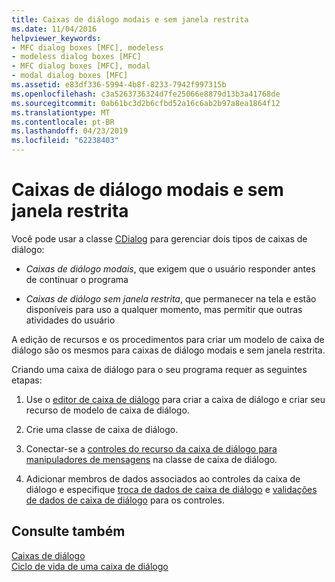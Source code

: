 ```yaml
---
title: Caixas de diálogo modais e sem janela restrita
ms.date: 11/04/2016
helpviewer_keywords:
- MFC dialog boxes [MFC], modeless
- modeless dialog boxes [MFC]
- MFC dialog boxes [MFC], modal
- modal dialog boxes [MFC]
ms.assetid: e83df336-5994-4b8f-8233-7942f997315b
ms.openlocfilehash: c3a5263736324d7fe25066e8879d13b3a41768de
ms.sourcegitcommit: 0ab61bc3d2b6cfbd52a16c6ab2b97a8ea1864f12
ms.translationtype: MT
ms.contentlocale: pt-BR
ms.lasthandoff: 04/23/2019
ms.locfileid: "62238403"
---
```

# <a name="modal-and-modeless-dialog-boxes"></a>Caixas de diálogo modais e sem janela restrita

Você pode usar a classe [CDialog](../mfc/reference/cdialog-class.md) para gerenciar dois tipos de caixas de diálogo:

- *Caixas de diálogo modais*, que exigem que o usuário responder antes de continuar o programa

- *Caixas de diálogo sem janela restrita*, que permanecer na tela e estão disponíveis para uso a qualquer momento, mas permitir que outras atividades do usuário

A edição de recursos e os procedimentos para criar um modelo de caixa de diálogo são os mesmos para caixas de diálogo modais e sem janela restrita.

Criando uma caixa de diálogo para o seu programa requer as seguintes etapas:

1. Use o [editor de caixa de diálogo](../windows/dialog-editor.md) para criar a caixa de diálogo e criar seu recurso de modelo de caixa de diálogo.

1. Crie uma classe de caixa de diálogo.

1. Conectar-se a [controles do recurso da caixa de diálogo para manipuladores de mensagens](../windows/adding-event-handlers-for-dialog-box-controls.md) na classe de caixa de diálogo.

1. Adicionar membros de dados associados ao controles da caixa de diálogo e especifique [troca de dados de caixa de diálogo](../mfc/dialog-data-exchange.md) e [validações de dados de caixa de diálogo](../mfc/dialog-data-validation.md) para os controles.

## <a name="see-also"></a>Consulte também

[Caixas de diálogo](../mfc/dialog-boxes.md)<br/>
[Ciclo de vida de uma caixa de diálogo](../mfc/life-cycle-of-a-dialog-box.md)
